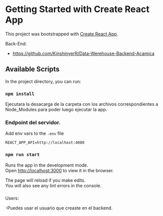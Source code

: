 # Getting Started with Create React App

This project was bootstrapped with [Create React App](https://github.com/facebook/create-react-app).

Back-End: 
- https://github.com/KinshinyerR/Data-Werehouse-Backend-Acamica

## Available Scripts

In the project directory, you can run:

### `npm install`

Ejecutara la desacarga de la carpeta con los archivos correspondientes a Node_Modules para poder luego ejecutar la app.

### Endpoint del servidor.
Add env vars to the `.env` file
```
REACT_APP_API=http://localhost:4000
```

### `npm run start`
Runs the app in the development mode.\
Open [http://localhost:3000](http://localhost:3000) to view it in the browser.

The page will reload if you make edits.\
You will also see any lint errors in the console.
###

Users:

-Puedes usar el usuario que creaste en el backend.
